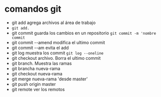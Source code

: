 # comandos git
* git add agrega archivos al área de trabajo
* ``git add.``
* git commit guarda los cambios en un repositorio 
``git commit -m 'nombre commit``
* git commit --amend modifica el ultimo commit
* git commit --am evita el add
* git log muestra los commit
``git log --oneline``
* git checkout archivo. Borra el ultimo commit
* git branch. Muestra las ramas
* git brancha nueva-rama
* git checkout nueva-rama
* git merge nueva-rama 'desde master'
* git push origin master
* git remote ver los remotos